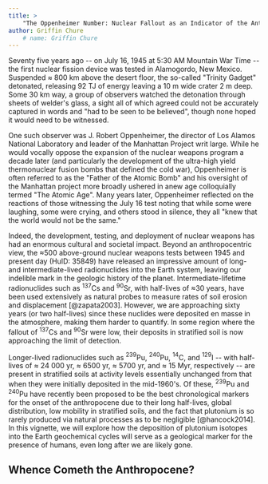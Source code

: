 ```yaml
---
title: > 
    "The Oppenheimer Number: Nuclear Fallout as an Indicator of the Anthropocene"
author: Griffin Chure
    # name: Griffin Chure
---
```


Seventy five years ago -- on July 16, 1945 at 5:30 AM Mountain War Time
-- the first nuclear fission device was tested in Alamogordo, New Mexico.
Suspended ≈ 800 km above the desert floor, the so-called "Trinity Gadget"
detonated, releasing 92 TJ of energy leaving a 10 m wide crater 2 m deep. Some
30 km way, a group of observers watched the detonation through sheets of
welder's glass, a sight all of which agreed could not be accurately captured in
words and "had to be seen to be believed", though none hoped it would need to be
witnessed.

One such observer was J. Robert Oppenheimer, the director of Los Alamos
National Laboratory and leader of the Manhattan Project writ large. While he
would vocally oppose the expansion of the nuclear weapons program a decade
later (and particularly the development of the ultra-high yield thermonuclear
fusion bombs that defined the cold war), Oppenheimer is often referred to as
the "Father of the Atomic Bomb" and his oversight of the Manhattan project
more broadly ushered in anew age colloquially termed "The Atomic Age". Many
years later, Oppenheimer reflected on the reactions of those witnessing the
July 16 test noting that while some were laughing, some were crying, and
others stood in silence, they all "knew that the world would not be the
same."

Indeed, the development, testing, and deployment of nuclear weapons has had
an enormous cultural and societal impact. Beyond an anthropocentric view, the
≈500 above-ground nuclear weapons tests between 1945 and present day (HuID:
35849) have released an impressive amount of long- and intermediate-lived
radionuclides into the Earth system, leaving our indelible mark in the
geologic history of the planet. Intermediate-lifetime radionuclides such as
$^{137}$Cs and $^{90}$Sr, with half-lives of ≈30 years, have been used
extensively as natural probes to measure rates of soil erosion and
displacement [@zapata2003]. However, we are approaching sixty years (or two
half-lives) since these nuclides were deposited en masse in the atmosphere,
making them harder to quantify. In some region where the fallout of
$^{137}$Cs and $^{90}$Sr were low, their deposits in stratified soil is now
approaching the limit of detection.

Longer-lived radionuclides such as $^{239}$Pu, $^{240}$Pu, $^{14}$C, and
$^{129}$I -- with half-lives of ≈ 24 000 yr, ≈ 6500 yr, ≈ 5700 yr, and ≈ 15
Myr, respectively -- are present in stratified soils at activity levels
essentially unchanged from that when they were initially deposited in the
mid-1960's. Of these, $^{239}$Pu and $^{240}$Pu have recently been proposed
to be the best chronological markers for the onset of the anthropocene due to
their long half-lives, global distribution, low mobility in stratified soils,
and the fact that plutonium is so rarely produced via natural processes as to
be negligible [@hancock2014]. In this vignette, we will explore how the deposition of
plutonium isotopes into the Earth geochemical cycles will serve as a geological
marker for the presence of humans, even long after we are likely gone. 

## Whence Cometh the Anthropocene? 
